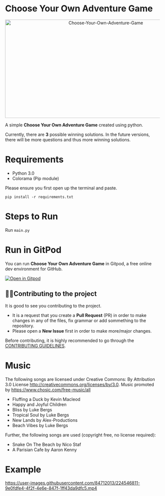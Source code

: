 # Choose Your Own Adventure Game

<div align="center">
<img src="https://socialify.git.ci/KendallDoesCoding/Choose-Your-Own-Adventure-Game/image?description=1&descriptionEditable=A%20simple%20Choose%20Your%20Own%20Adventure%20Game%20created%20using%20Python.%0A%0A&forks=1&issues=1&language=1&name=1&owner=1&pattern=Solid&pulls=1&stargazers=1&theme=Dark" alt="Choose-Your-Own-Adventure-Game" width="640" height="320" />
</div>

A simple **Choose Your Own Adventure Game** created using python.

Currently, there are **3** possible winning solutions. In the future versions, there will be more questions and thus more winning solutions.

# Requirements

- Python 3.0
- Colorama (Pip module)

Please ensure you first open up the terminal and paste.

```
pip install -r requirements.txt
```

# Steps to Run

Run `main.py`

# Run in GitPod

You can run **Choose Your Own Adventure Game** in Gitpod, a free online dev environment for GitHub.

[![Open in Gitpod](https://gitpod.io/button/open-in-gitpod.svg)](https://gitpod.io/#https://github.com/KendallDoesCoding/Choose-Your-Own-Adventure-Game])

<!-- CONTRIBUTING -->

## 💁‍♂️Contributing to the project

It is good to see you contributing to the project.

- It is a request that you create a **Pull Request** (PR) in order to make changes in any of the files, fix grammar or add sommething to the repository.
- Please open a **New Issue** first in order to make more/major changes.

Before contributing, it is highly recommended to go through the [CONTRIBUTING GUIDELINES](.github/CONTRIBUTING.md).

# Music

The following songs are licensed under Creative Commons: By Attribution 3.0 License
http://creativecommons.org/licenses/by/3.0.
Music promoted by https://www.chosic.com/free-music/all

- Fluffing a Duck by Kevin Macleod
- Happy and Joyful Children
- Bliss by Luke Bergs
- Tropical Soul by Luke Bergs
- New Lands by Alex-Productions
- Beach Vibes by Luke Bergs

Further, the following songs are used (copyright free, no license required):

- Snake On The Beach by Nico Staf
- A Parisian Cafe by Aaron Kenny

# Example

https://user-images.githubusercontent.com/84712013/224546811-9e0fdfe4-4f2f-4e6e-847f-1ff43da9dfc5.mp4
